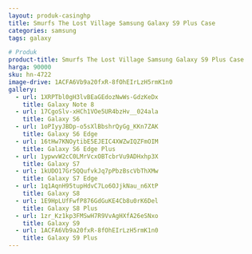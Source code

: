 ```yaml
---
layout: produk-casinghp
title: Smurfs The Lost Village Samsung Galaxy S9 Plus Case
categories: samsung
tags: galaxy

# Produk
product-title: Smurfs The Lost Village Samsung Galaxy S9 Plus Case
harga: 90000
sku: hn-4722
image-drive: 1ACFA6Vb9a20fxR-8fOhEIrLzH5rmK1n0
gallery:
  - url: 1XRPTbl0gH3lvBEaGEdozNwWs-GdzKeDx
    title: Galaxy Note 8
  - url: 17CgoSlv-xHCh1VOe5UR4bzHv__024ala
    title: Galaxy S6
  - url: 1oPIyyJBDp-o5sXlBbshrQyGg_KKn7ZAK
    title: Galaxy S6 Edge
  - url: 16tHw7KNOytibE5EJEIC4XWZwIQZFmOIM
    title: Galaxy S6 Edge Plus
  - url: 1ypwvW2cC0LMrVcxOBTcbrVu9ADHxhp3X
    title: Galaxy S7
  - url: 1kUDO17Gr5QQufvkJq7pPbzBscVbThXMw
    title: Galaxy S7 Edge
  - url: 1q1AqnH95tupHdvC7Lo6OJjkNau_n6XtP
    title: Galaxy S8
  - url: 1E9HpLUfFwfP876GdGuKE4Cb8u0rK6Del
    title: Galaxy S8 Plus
  - url: 1zr_Kz1kp3FMSwH7R9VvAgHXfA26eSNxo
    title: Galaxy S9
  - url: 1ACFA6Vb9a20fxR-8fOhEIrLzH5rmK1n0
    title: Galaxy S9 Plus
---
```

